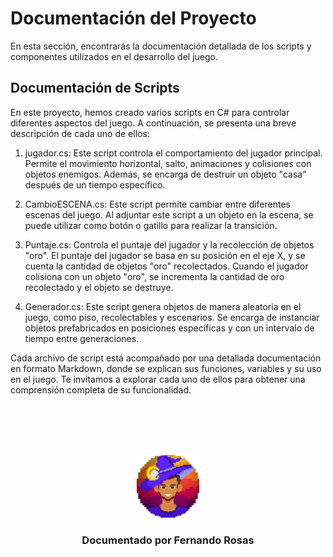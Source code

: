 # Documentación del Proyecto

En esta sección, encontrarás la documentación detallada de los scripts y componentes utilizados en el desarrollo del juego.

## Documentación de Scripts

En este proyecto, hemos creado varios scripts en C# para controlar diferentes aspectos del juego. A continuación, se presenta una breve descripción de cada uno de ellos:

1. jugador.cs: Este script controla el comportamiento del jugador principal. Permite el movimiento horizontal, salto, animaciones y colisiones con objetos enemigos. Además, se encarga de destruir un objeto "casa" después de un tiempo específico.

2. CambioESCENA.cs: Este script permite cambiar entre diferentes escenas del juego. Al adjuntar este script a un objeto en la escena, se puede utilizar como botón o gatillo para realizar la transición.

3. Puntaje.cs: Controla el puntaje del jugador y la recolección de objetos "oro". El puntaje del jugador se basa en su posición en el eje X, y se cuenta la cantidad de objetos "oro" recolectados. Cuando el jugador colisiona con un objeto "oro", se incrementa la cantidad de oro recolectado y el objeto se destruye.

4. Generador.cs: Este script genera objetos de manera aleatoria en el juego, como piso, recolectables y escenarios. Se encarga de instanciar objetos prefabricados en posiciones específicas y con un intervalo de tiempo entre generaciones.

Cada archivo de script está acompañado por una detallada documentación en formato Markdown, donde se explican sus funciones, variables y su uso en el juego. Te invitamos a explorar cada uno de ellos para obtener una comprensión completa de su funcionalidad.


<!-- Cuando entregues tu documentación, por favor, borra todo lo que esté debajo. -->
<div align="center">
<br>
<br>
<br>
<br>
<p align="center">
  <img src="../rexLogo.png" alt="Logo de Fernando Rosas" width="100"/>
</p>
<h3 align="center">Documentado por Fernando Rosas</h3>
</div>

